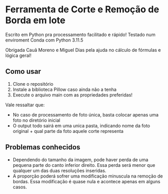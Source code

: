 # Ferramenta de Corte e Remoção de Borda em lote

Escrito em Python pra processamento facilitado e rápido! Testado num enviroment Conda com Python 3.11.5

Obrigada Cauã Moreno e Miguel Dias pela ajuda no cálculo de fórmulas e lógica geral!

## Como usar
1. Clone o repositório
2. Instale a biblioteca Pillow caso ainda não a tenha
3. Execute o arquivo main com as propriedades preferidas!

Vale ressaltar que: 
- No caso de processamento de foto única, basta colocar apenas uma foto no diretório inicial
- O output todo sairá em uma unica pasta, indicando nome da foto original + qual parte da foto aquele corte representa

## Problemas conhecidos
- Dependendo do tamanho da imagem, pode haver perda de uma pequena parte do canto inferior direito. Essa perda será menor que qualquer um das duas resoluções inseridas.
- A proporção poderá sofrer uma modificação minuscula na remoção de bordas. Essa modificação é quase nula e acontece apenas em alguns casos.
